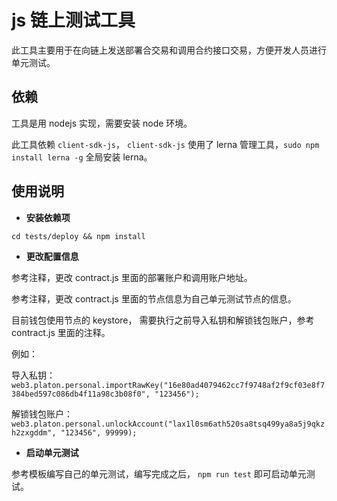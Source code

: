 #  js 链上测试工具

此工具主要用于在向链上发送部署合交易和调用合约接口交易，方便开发人员进行单元测试。

## 依赖

工具是用 nodejs 实现，需要安装 node 环境。

此工具依赖 `client-sdk-js`， `client-sdk-js` 使用了 lerna 管理工具，`sudo npm install lerna -g` 全局安装 lerna。

## 使用说明

- **安装依赖项**

`cd tests/deploy && npm install`

- **更改配置信息**

参考注释，更改 contract.js 里面的部署账户和调用账户地址。

参考注释，更改 contract.js 里面的节点信息为自己单元测试节点的信息。

目前钱包使用节点的 keystore， 需要执行之前导入私钥和解锁钱包账户，参考 contract.js 里面的注释。

例如：

导入私钥： `web3.platon.personal.importRawKey("16e80ad4079462cc7f9748af2f9cf03e8f7384bed597c086db4f11a98c3b08f0", "123456");`

解锁钱包账户： `web3.platon.personal.unlockAccount("lax1l0sm6ath520sa8tsq499ya8a5j9qkzh2zxgddm", "123456", 99999);`

- **启动单元测试**

参考模板编写自己的单元测试，编写完成之后， `npm run test` 即可启动单元测试。